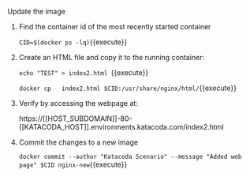 Update the image

1. Find the container id of the most recently started container

    `CID=$(docker ps -lq)`{{execute}}
    
2. Create an HTML file and copy it to the running container:

    `echo "TEST" > index2.html `{{execute}}  
    
    `docker cp   index2.html $CID:/usr/share/nginx/html/`{{execute}}
3. Verify by accessing the webpage at:

    https://[[HOST_SUBDOMAIN]]-80-[[KATACODA_HOST]].environments.katacoda.com/index2.html   
    
4. Commit the changes to a new image

    `docker commit --author "Katacoda Scenario" --message "Added web page" $CID nginx-new`{{execute}}    
 

